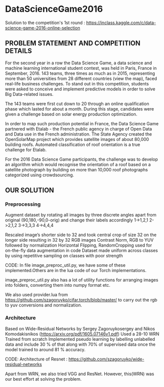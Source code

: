 # DataScienceGame2016
Solution to the competition's 1st round : https://inclass.kaggle.com/c/data-science-game-2016-online-selection
							
## PROBLEM STATEMENT AND COMPETITION DETAILS
For the second year in a row the Data Science Game, a data science and machine learning international student contest, was held in Paris, France in September, 2016. 143 teams, three times as much as in 2015, representing more than 50 universities from 28 different countries (view the map), faced real-life business challenges. To stand out in this competition, students were asked to conceive and implement predictive models in order to solve Big Data-related issues.

The 143 teams were first cut down to 20 through an online qualification phase which lasted for about a month. During this stage, candidates were given a challenge based on solar energy production optimization.

In order to map such production potential in France, the Data Science Game partnered with Etalab - the French public agency in charge of Open Data and Data use in the French administration. The State Agency created the OpenSolarMap project which provides satellite images of about 80,000 building roofs. Automated classification of roof orientation is a true challenge for Etalab.

For the 2016 Data Science Game participants, the challenge was to develop an algorithm which would recognise the orientation of a roof based on a satellite photograph by building on more than 10,000 roof photographs categorized using crowdsourcing.

## OUR SOLUTION

### Preprocessing

Augment dataset by rotating all images by three discrete angles apart from original (90,180,-90,0-orig) and change their labels accordingly
1->1,2,1
2->2,1,2
3->3,3,3
4->4,4,4

Rescaled image’s shorter side to 32 and took central crop of size 32 on the longer side resulting in 32 by 32 RGB images
Contrast Norm, RGB to YUV followed by normalization
Horizontal Flipping, RandomCropping used for on-the-fly data augmentation in code
Dataset made uniform across classes by using repetitive sampling on classes with poor strength

CODE: In file image_preproc_util.py, we have some of these implemented.Others are in the lua code of our Torch implementations.

image_preproc_util.py also has a lot of utility functions for arranging images into folders, converting them into numpy format etc.

We also used provider.lua from https://github.com/szagoruyko/cifar.torch/blob/master/ to carry out the rgb to yuv conversions and normalization.

### Architecture

Based on Wide-Residual Networks by Sergey Zagoruykosergey and Nikos Komodakisnikos (https://arxiv.org/pdf/1605.07146v1.pdf)
Used a  28-10 WRN
Trained from scratch 
Implemented pseudo learning by labelling unlabelled data and include 30 % of that along with 70% of supervised data once the model trained to around 81 % accuracy.


CODE: Architecture of Resnet : https://github.com/szagoruyko/wide-residual-networks

Apart from WRN, we also tried VGG and ResNet. However, this(WRN) was our best effort at solving the problem.




